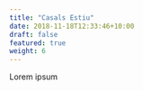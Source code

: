 ```yaml
---
title: "Casals Estiu"
date: 2018-11-18T12:33:46+10:00
draft: false
featured: true
weight: 6
---
```


Lorem ipsum